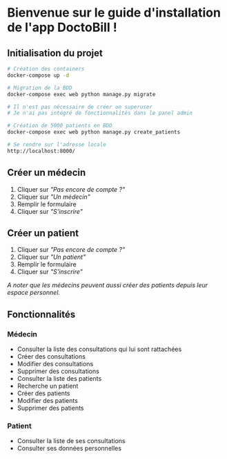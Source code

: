 # Bienvenue sur le guide d'installation de l'app DoctoBill !



## Initialisation du projet
```bash
# Création des containers
docker-compose up -d

# Migration de la BDD
docker-compose exec web python manage.py migrate

# Il n'est pas nécessaire de créer un superuser 
# Je n'ai pas intégré de fonctionnalités dans le panel admin

# Création de 5000 patients en BDD
docker-compose exec web python manage.py create_patients

# Se rendre sur l'adresse locale
http://localhost:8000/
```
## Créer un médecin
1. Cliquer sur *"Pas encore de compte ?"*
2. Cliquer sur *"Un médecin"*
3. Remplir le formulaire
4. Cliquer sur *"S'inscrire"*

## Créer un patient
1. Cliquer sur *"Pas encore de compte ?"*
2. Cliquer sur *"Un patient"*
3. Remplir le formulaire
4. Cliquer sur *"S'inscrire"*

*A noter que les médecins peuvent aussi créer des patients depuis leur espace personnel.*

## Fonctionnalités
### Médecin
- Consulter la liste des consultations qui lui sont rattachées
- Créer des consultations
- Modifier des consultations
- Supprimer des consultations
- Consulter la liste des patients
- Recherche un patient
- Créer des patients
- Modifier des patients
- Supprimer des patients

### Patient
- Consulter la liste de ses consultations
- Consulter ses données personnelles